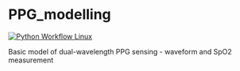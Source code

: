 # PPG_modelling
[![Python Workflow Linux](https://github.com/BabaJaguska/PPG_modelling/actions/workflows/basic_workflow.yaml/badge.svg)](https://github.com/BabaJaguska/PPG_modelling/actions/workflows/basic_workflow.yaml)

Basic model of dual-wavelength PPG sensing - waveform and SpO2 measurement
